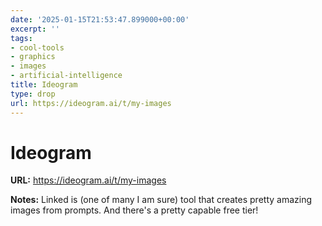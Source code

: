 ```yaml
---
date: '2025-01-15T21:53:47.899000+00:00'
excerpt: ''
tags:
- cool-tools
- graphics
- images
- artificial-intelligence
title: Ideogram
type: drop
url: https://ideogram.ai/t/my-images
---
```


# Ideogram

**URL:** https://ideogram.ai/t/my-images

**Notes:**
Linked is (one of many I am sure) tool that creates pretty amazing images from prompts. And there's a pretty capable free tier!
